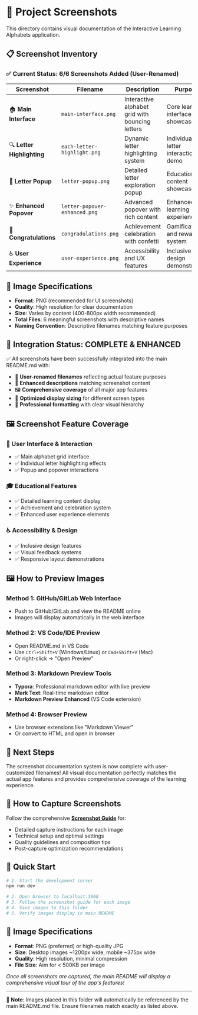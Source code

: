 # 📸 Project Screenshots

This directory contains visual documentation of the Interactive Learning Alphabets application.

## 📋 Screenshot Inventory

### ✅ **Current Status: 6/6 Screenshots Added (User-Renamed)**

| Screenshot | Filename | Description | Purpose |
|------------|----------|-------------|---------|
| 🏠 **Main Interface** | `main-interface.png` | Interactive alphabet grid with bouncing letters | Core learning interface showcase |
| 🔍 **Letter Highlighting** | `each-letter-highlight.png` | Dynamic letter highlighting system | Individual letter interaction demo |
| 🎯 **Letter Popup** | `letter-popup.png` | Detailed letter exploration popup | Educational content showcase |
| ✨ **Enhanced Popover** | `letter-popover-enhanced.png` | Advanced popover with rich content | Enhanced learning experience |
| 🎉 **Congratulations** | `congradulations.png` | Achievement celebration with confetti | Gamification and rewards system |
| ♿ **User Experience** | `user-experience.png` | Accessibility and UX features | Inclusive design demonstration |

## 📝 Image Specifications

- **Format**: PNG (recommended for UI screenshots)
- **Quality**: High resolution for clear documentation
- **Size**: Varies by content (400-800px width recommended)
- **Total Files**: 6 meaningful screenshots with descriptive names
- **Naming Convention**: Descriptive filenames matching feature purposes

## 🚀 **Integration Status: COMPLETE & ENHANCED**

✅ All screenshots have been successfully integrated into the main README.md with:
- 🎯 **User-renamed filenames** reflecting actual feature purposes
- 📝 **Enhanced descriptions** matching screenshot content
- 🖼️ **Comprehensive coverage** of all major app features
- 📏 **Optimized display sizing** for different screen types
- 🎨 **Professional formatting** with clear visual hierarchy

## 🖼️ **Screenshot Feature Coverage**

### **📱 User Interface & Interaction**
- ✅ Main alphabet grid interface
- ✅ Individual letter highlighting effects
- ✅ Popup and popover interactions

### **🎓 Educational Features**
- ✅ Detailed learning content display
- ✅ Achievement and celebration system
- ✅ Enhanced user experience elements

### **♿ Accessibility & Design**
- ✅ Inclusive design features
- ✅ Visual feedback systems
- ✅ Responsive layout demonstrations

## 🖼️ **How to Preview Images**

### **Method 1: GitHub/GitLab Web Interface**
- Push to GitHub/GitLab and view the README online
- Images will display automatically in the web interface

### **Method 2: VS Code/IDE Preview**
- Open README.md in VS Code
- Use `Ctrl+Shift+V` (Windows/Linux) or `Cmd+Shift+V` (Mac)
- Or right-click → "Open Preview"

### **Method 3: Markdown Preview Tools**
- **Typora**: Professional markdown editor with live preview
- **Mark Text**: Real-time markdown editor
- **Markdown Preview Enhanced** (VS Code extension)

### **Method 4: Browser Preview**
- Use browser extensions like "Markdown Viewer"
- Or convert to HTML and open in browser

## 📖 **Next Steps**

The screenshot documentation system is now complete with user-customized filenames! All visual documentation perfectly matches the actual app features and provides comprehensive coverage of the learning experience.

## 📖 **How to Capture Screenshots**

Follow the comprehensive **[Screenshot Guide](../SCREENSHOT_GUIDE.md)** for:
- Detailed capture instructions for each image
- Technical setup and optimal settings
- Quality guidelines and composition tips
- Post-capture optimization recommendations

## 🎯 **Quick Start**

```bash
# 1. Start the development server
npm run dev

# 2. Open browser to localhost:3000
# 3. Follow the screenshot guide for each image
# 4. Save images to this folder
# 5. Verify images display in main README
```

## 📐 **Image Specifications**

- **Format**: PNG (preferred) or high-quality JPG
- **Size**: Desktop images ~1200px wide, mobile ~375px wide
- **Quality**: High resolution, minimal compression
- **File Size**: Aim for < 500KB per image

*Once all screenshots are captured, the main README will display a comprehensive visual tour of the app's features!*

---

**📝 Note**: Images placed in this folder will automatically be referenced by the main README.md file. Ensure filenames match exactly as listed above. 